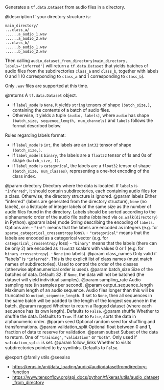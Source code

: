 Generates a `tf.data.Dataset` from audio files in a directory.

@description
If your directory structure is:

```
main_directory/
...class_a/
......a_audio_1.wav
......a_audio_2.wav
...class_b/
......b_audio_1.wav
......b_audio_2.wav
```

Then calling `audio_dataset_from_directory(main_directory,
labels='inferred')`
will return a `tf.data.Dataset` that yields batches of audio files from
the subdirectories `class_a` and `class_b`, together with labels
0 and 1 (0 corresponding to `class_a` and 1 corresponding to `class_b`).

Only `.wav` files are supported at this time.

@returns
A `tf.data.Dataset` object.

- If `label_mode` is `None`, it yields `string` tensors of shape
  `(batch_size,)`, containing the contents of a batch of audio files.
- Otherwise, it yields a tuple `(audio, labels)`, where `audio`
  has shape `(batch_size, sequence_length, num_channels)` and `labels`
  follows the format described
  below.

Rules regarding labels format:

- if `label_mode` is `int`, the labels are an `int32` tensor of shape
  `(batch_size,)`.
- if `label_mode` is `binary`, the labels are a `float32` tensor of
  1s and 0s of shape `(batch_size, 1)`.
- if `label_mode` is `categorical`, the labels are a `float32` tensor
  of shape `(batch_size, num_classes)`, representing a one-hot
  encoding of the class index.

@param directory Directory where the data is located.
    If `labels` is `"inferred"`, it should contain subdirectories,
    each containing audio files for a class. Otherwise, the directory
    structure is ignored.
@param labels Either "inferred" (labels are generated from the directory
    structure), `None` (no labels), or a list/tuple of integer labels
    of the same size as the number of audio files found in
    the directory. Labels should be sorted according to the
    alphanumeric order of the audio file paths
    (obtained via `os.walk(directory)` in Python).
@param label_mode String describing the encoding of `labels`. Options are:
    - `"int"`: means that the labels are encoded as integers (e.g. for
      `sparse_categorical_crossentropy` loss).
    - `"categorical"` means that the labels are encoded as a categorical
      vector (e.g. for `categorical_crossentropy` loss)
    - `"binary"` means that the labels (there can be only 2)
      are encoded as `float32` scalars with values 0
      or 1 (e.g. for `binary_crossentropy`).
    - `None` (no labels).
@param class_names Only valid if "labels" is `"inferred"`.
    This is the explicit list of class names
    (must match names of subdirectories). Used to control the order
    of the classes (otherwise alphanumerical order is used).
@param batch_size Size of the batches of data. Default: 32. If `None`,
    the data will not be batched
    (the dataset will yield individual samples).
@param sampling_rate Audio sampling rate (in samples per second).
@param output_sequence_length Maximum length of an audio sequence. Audio files
    longer than this will be truncated to `output_sequence_length`.
    If set to `None`, then all sequences in the same batch will
    be padded to the
    length of the longest sequence in the batch.
@param ragged Whether to return a Ragged dataset (where each sequence has its
    own length). Defaults to `False`.
@param shuffle Whether to shuffle the data. Defaults to `True`.
    If set to `False`, sorts the data in alphanumeric order.
@param seed Optional random seed for shuffling and transformations.
@param validation_split Optional float between 0 and 1, fraction of data to
    reserve for validation.
@param subset Subset of the data to return. One of `"training"`,
    `"validation"` or `"both"`. Only used if `validation_split` is set.
@param follow_links Whether to visits subdirectories pointed to by symlinks.
    Defaults to `False`.

@export
@family utils
@seealso
+ <https:/keras.io/api/data_loading/audio#audiodatasetfromdirectory-function>
+ <https://www.tensorflow.org/api_docs/python/tf/keras/utils/audio_dataset_from_directory>
